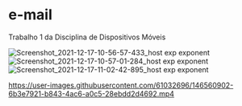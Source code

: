 # e-mail
Trabalho 1 da Disciplina de Dispositivos Móveis

![Screenshot_2021-12-17-10-56-57-433_host exp exponent](https://user-images.githubusercontent.com/61032696/146561358-51d4045f-9289-4490-a5a0-80defa42a2ae.jpg)
![Screenshot_2021-12-17-10-57-01-284_host exp exponent](https://user-images.githubusercontent.com/61032696/146561363-c8b3687d-1847-4edb-a755-532d2e9360c3.jpg)
![Screenshot_2021-12-17-11-02-42-895_host exp exponent](https://user-images.githubusercontent.com/61032696/146561365-a7e4eedd-61d4-4825-931a-c7348f124888.jpg)

https://user-images.githubusercontent.com/61032696/146560902-6b3e7921-b843-4ac6-a0c5-28ebdd2d4692.mp4
